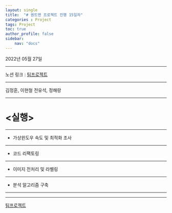 ```yaml
---
layout: single
title:  "# 퀀트맨 프로젝트 진행 15일차"
categories : Project
tags: Project
toc: true
author_profile: false
sidebar:
    nav: "docs"
---
```


2022년 05월 27일

---

노션 링크 : [팀프로젝트](https://www.notion.so/c703a1234a12407982d44dacd8ac84c0)

---

김정훈, 이현철 전유석, 정해랑

---

# <실행>

---

- 가상윈도우 속도 및 최적화 조사

---

- 코드 리팩토링

---

- 이미지 전처리 및 라벨링

---

- 분석 알고리즘 구축

---

---



[팀프로젝트](https://www.notion.so/c06c05f0225943479f1137fc550538c5)